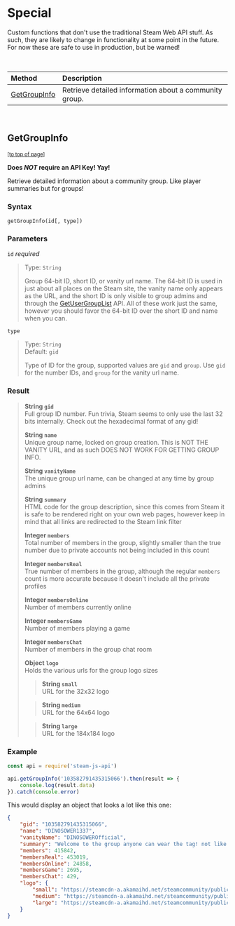 # Special

Custom functions that don't use the traditional Steam Web API stuff. As such, they are likely to change in functionality at some point in the future. For now these are safe to use in production, but be warned!

<br />

| Method | Description |
| :--- | :--- |
| [GetGroupInfo](#GetGroupInfo) | Retrieve detailed information about a community group. |

<br />

## GetGroupInfo
<sub>[[to top of page]](#Special)</sub>

**Does *NOT* require an API Key! Yay!**

Retrieve detailed information about a community group. Like player summaries but for groups!
### Syntax
`getGroupInfo(id[, type])`
### Parameters

`id` *required*
> Type: `String`  
>  
> Group 64-bit ID, short ID, or vanity url name. The 64-bit ID is used in just about all places on the Steam site, the vanity name only appears as the URL, and the short ID is only visible to group admins and through the [GetUserGroupList](ISteamUser#GetUserGroupList) API. All of these work just the same, however you should favor the 64-bit ID over the short ID and name when you can.

`type`
> Type: `String`  
> Default: `gid`  
>  
> Type of ID for the group, supported values are `gid` and `group`. Use `gid` for the number IDs, and `group` for the vanity url name.


### Result

> **String `gid`**  
> Full group ID number. Fun trivia, Steam seems to only use the last 32 bits internally. Check out the hexadecimal format of any gid!  
>
> **String `name`**  
> Unique group name, locked on group creation. This is NOT THE VANITY URL, and as such DOES NOT WORK FOR GETTING GROUP INFO.  
>
> **String `vanityName`**  
> The unique group url name, can be changed at any time by group admins  
>
> **String `summary`**  
> HTML code for the group description, since this comes from Steam it is safe to be rendered right on your own web pages, however keep in mind that all links are redirected to the Steam link filter  
>
> **Integer `members`**  
> Total number of members in the group, slightly smaller than the true number due to private accounts not being included in this count  
>
> **Integer `membersReal`**  
> True number of members in the group, although the regular `members` count is more accurate because it doesn't include all the private profiles  
>
> **Integer `membersOnline`**  
> Number of members currently online  
>
> **Integer `membersGame`**  
> Number of members playing a game  
>
> **Integer `membersChat`**  
> Number of members in the group chat room  
>
> **Object `logo`**  
> Holds the various urls for the group logo sizes  
>> **String `small`**  
>> URL for the 32x32 logo  
>
>> **String `medium`**  
>> URL for the 64x64 logo  
>
>> **String `large`**  
>> URL for the 184x184 logo  

### Example

```javascript
const api = require('steam-js-api')

api.getGroupInfo('103582791435315066').then(result => {
    console.log(result.data)
}).catch(console.error)
```

This would display an object that looks a lot like this one:

```json
{
    "gid": "103582791435315066",
    "name": "DINOSOWER1337",
    "vanityName": "DINOSOWEROfficial",
    "summary": "Welcome to the group anyone can wear the tag! not like I can stop em :)<br><br>There's only two types of players in dinosower. Cheaters and people who arent better than me.",
    "members": 415842,
    "membersReal": 453019,
    "membersOnline": 24858,
    "membersGame": 2695,
    "membersChat": 429,
    "logo": {
        "small": "https://steamcdn-a.akamaihd.net/steamcommunity/public/images/avatars/ea/eafb277c3504bf10fe6d800d96ea074516a47f4e.jpg",
        "medium": "https://steamcdn-a.akamaihd.net/steamcommunity/public/images/avatars/ea/eafb277c3504bf10fe6d800d96ea074516a47f4e_medium.jpg",
        "large": "https://steamcdn-a.akamaihd.net/steamcommunity/public/images/avatars/ea/eafb277c3504bf10fe6d800d96ea074516a47f4e_full.jpg"
    }
}
```

